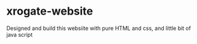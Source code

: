 # xrogate-website
Designed and build this websiite with pure HTML and css, and little bit of java script 
